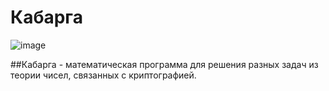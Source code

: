 # Кабарга
![image](https://user-images.githubusercontent.com/99981781/194707227-fdec2000-f21e-46ed-88da-8ac40666e8a0.png)

##Кабарга - математическая программа для решения разных задач из теории чисел, связанных с криптографией.
